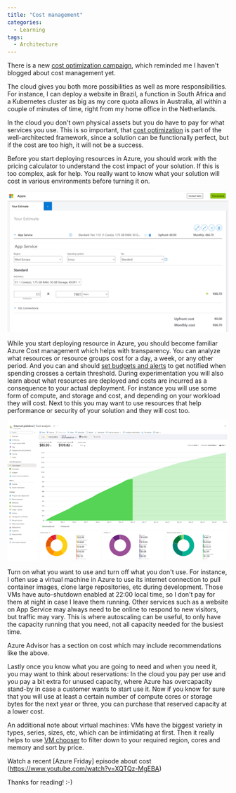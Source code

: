 ```yaml
---
title: "Cost management"
categories:
  - Learning
tags:
  - Architecture
---
```


There is a new [cost optimization campaign](https://azure.microsoft.com/solutions/do-more-with-less/?wt.mc_id=pdebruin_content_blog_cnl_csasci), which reminded me I haven't blogged about cost management yet.

The cloud gives you both more possibilities as well as more responsibilities. For instance, I can deploy a website in Brazil, a function in South Africa and a Kubernetes cluster as big as my core quota allows in Australia, all within a couple of minutes of time, right from my home office in the Netherlands.

In the cloud you don't own physical assets but you do have to pay for what services you use. This is so important, that [cost optimization](https://learn.microsoft.com/azure/architecture/framework/cost/overview?wt.mc_id=pdebruin_content_blog_cnl_csasci) is part of the well-architected framework, since a solution can be functionally perfect, but if the cost are too high, it will not be a success.

Before you start deploying resources in Azure, you should work with the pricing calculator to understand the cost impact of your solution. If this is too complex, ask for help. You really want to know what your solution will cost in various environments before turning it on.

![img](../assets/images/2022-12-16-cost-management2.png)

While you start deploying resource in Azure, you should become familiar Azure Cost management which helps with transparency. You can analyze what resources or resource groups cost for a day, a week, or any other period. And you can and should [set budgets and alerts](https://www.troyhunt.com/how-i-got-pwned-by-my-cloud-costs/) to get notified when spending crosses a certain threshold. During experimentation you will also learn about what resources are deployed and costs are incurred as a consequence to your actual deployment. For instance you will use some form of compute, and storage and cost, and depending on your workload they will cost. Next to this you may want to use resources that help performance or security of your solution and they will cost too.

![img](../assets/images/2022-12-16-cost-management1.png)

Turn on what you want to use and turn off what you don't use. For instance, I often use a virtual machine in Azure to use its internet connection to pull container images, clone large repositories, etc during development. Those VMs have auto-shutdown enabled at 22:00 local time, so I don't pay for them at night in case I leave them running. Other services such as a website on App Service may always need to be online to respond to new visitors, but traffic may vary. This is where autoscaling can be useful, to only have the capacity running that you need, not all capacity needed for the busiest time.

Azure Advisor has a section on cost which may include recommendations like the above.

Lastly once you know what you are going to need and when you need it, you may want to think about reservations: In the cloud you pay per use and you pay a bit extra for unused capacity, where Azure has overcapacity stand-by in case a customer wants to start use it. Now if you know for sure that you will use at least a certain number of compute cores or storage bytes for the next year or three, you can purchase that reserved capacity at a lower cost.

An additional note about virtual machines: VMs have the biggest variety in types, series, sizes, etc, which can be intimidating at first. Then it really helps to use [VM chooser](https://azureprice.net/) to filter down to your required region, cores and memory and sort by price.

Watch a recent [Azure Friday] episode about cost (https://www.youtube.com/watch?v=XQTQz-MgEBA)

Thanks for reading! :-)
